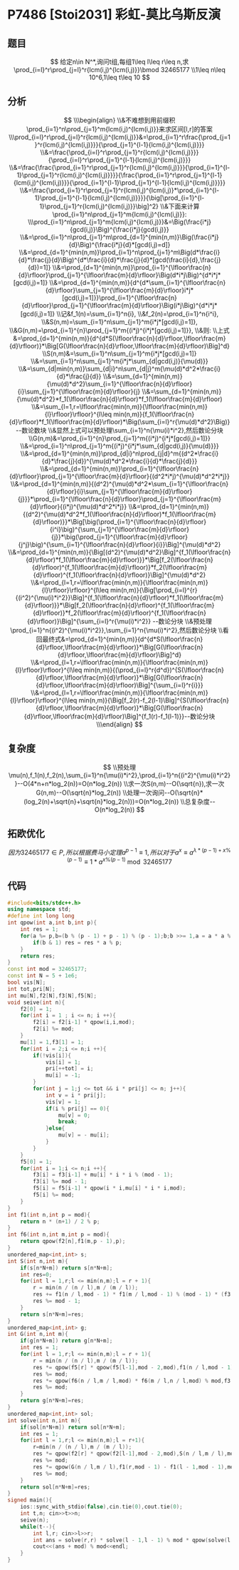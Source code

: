 # P7486 [Stoi2031] 彩虹-莫比乌斯反演

## 题目

$$
给定n\in N^*,询问t组,每组1\leq l\leq r\leq n,求\prod_{i=l}^r\prod_{j=l}^r{lcm(i,j)^{lcm(i,j)}}\bmod 32465177
\\1\leq n\leq 10^6,1\leq t\leq 10
$$

## 分析

$$
\\\begin{align}
\\&不难想到用前缀积\prod_{i=1}^n\prod_{j=1}^m{lcm(i,j)^{lcm(i,j)}}来求区间[l,r]的答案
\\\prod_{i=l}^r\prod_{j=l}^r{lcm(i,j)^{lcm(i,j)}}&=\prod_{i=1}^r\frac{\prod_{j=1}^r{lcm(i,j)^{lcm(i,j)}}}{\prod_{j=1}^{l-1}{lcm(i,j)^{lcm(i,j)}}}
\\&=\frac{\prod_{i=l}^r\prod_{j=1}^r{lcm(i,j)^{lcm(i,j)}}}{\prod_{i=l}^r\prod_{j=1}^{l-1}{lcm(i,j)^{lcm(i,j)}}}
\\&=\frac{\frac{\prod_{i=1}^r\prod_{j=1}^r{lcm(i,j)^{lcm(i,j)}}}{\prod_{i=1}^{l-1}\prod_{j=1}^r{lcm(i,j)^{lcm(i,j)}}}}{\frac{\prod_{i=1}^r\prod_{j=1}^{l-1}{lcm(i,j)^{lcm(i,j)}}}{\prod_{i=1}^{l-1}\prod_{j=1}^{l-1}{lcm(i,j)^{lcm(i,j)}}}}
\\&=\frac{\prod_{i=1}^r\prod_{j=1}^r{lcm(i,j)^{lcm(i,j)}*\prod_{i=1}^{l-1}\prod_{j=1}^{l-1}{lcm(i,j)^{lcm(i,j)}}}}{\big[\prod_{i=1}^{l-1}\prod_{j=1}^r{lcm(i,j)^{lcm(i,j)}}\big]^2}
\\&下面来计算\prod_{i=1}^n\prod_{j=1}^m{lcm(i,j)^{lcm(i,j)}}:
\\\prod_{i=1}^n\prod_{j=1}^m{lcm(i,j)^{lcm(i,j)}}&=\Big(\frac{i*j}{gcd(i,j)}\Big)^{\frac{i*j}{gcd(i,j)}}
\\&=\prod_{i=1}^n\prod_{j=1}^m\prod_{d=1}^{min(n,m)}\Big(\frac{i*j}{d}\Big)^{\frac{i*j}{d}*[gcd(i,j)=d]}
\\&=\prod_{d=1}^{min(n,m)}\prod_{i=1}^n\prod_{j=1}^m\Big(d*\frac{i}{d}*\frac{j}{d}\Big)^{d*\frac{i}{d}*\frac{j}{d}*[gcd(\frac{i}{d},\frac{j}{d})=1]}
\\&=\prod_{d=1}^{min(n,m)}\prod_{i=1}^{\lfloor\frac{n}{d}\rfloor}\prod_{j=1}^{\lfloor\frac{m}{d}\rfloor}\Big(d*i*j\Big)^{d*i*j*[gcd(i,j)=1]}
\\&=\prod_{d=1}^{min(n,m)}{d^{d*\sum_{i=1}^{\lfloor\frac{n}{d}\rfloor}\sum_{j=1}^{\lfloor\frac{m}{d}\rfloor}i*j*[gcd(i,j)=1]}}\prod_{i=1}^{\lfloor\frac{n}{d}\rfloor}\prod_{j=1}^{\lfloor\frac{m}{d}\rfloor}\Big(i*j\Big)^{d*i*j*[gcd(i,j)=1]}
\\记&f_1(n)=\sum_{i=1}^n{i},
\\&f_2(n)=\prod_{i=1}^n{i^i},
\\&S(n,m)=\sum_{i=1}^n\sum_{j=1}^m{i*j*[gcd(i,j)=1]},
\\&G(n,m)=\prod_{i=1}^{n}\prod_{j=1}^m{(i*j)^{i*j*[gcd(i,j)=1]}},
\\&则:
\\上式&=\prod_{d=1}^{min(n,m)}{d^{d*S(\lfloor\frac{n}{d}\rfloor,\lfloor\frac{m}{d}\rfloor)}*\Big[G(\lfloor\frac{n}{d}\rfloor,\lfloor\frac{m}{d}\rfloor)\Big]^d}
\\S(n,m)&=\sum_{i=1}^n\sum_{j=1}^m{i*j*[gcd(i,j)=1]}
\\&=\sum_{i=1}^n\sum_{j=1}^m{i*j*\sum_{d|gcd(i,j)}{\mu(d)}}
\\&=\sum_{d|min(n,m)}\sum_{d|i}^n\sum_{d|j}^m{\mu(d)*d^2*\frac{i}{d}*\frac{j}{d}}
\\&=\sum_{d=1}^{min(n,m)}{\mu(d)*d^2}\sum_{i=1}^{\lfloor\frac{n}{d}\rfloor}{i}\sum_{j=1}^{\lfloor\frac{m}{d}\rfloor}{j}
\\&=\sum_{d=1}^{min(n,m)}{\mu(d)*d^2}*f_1(\lfloor\frac{n}{d}\rfloor)*f_1(\lfloor\frac{m}{d}\rfloor)
\\&=\sum_{l=1,r=\lfloor\frac{min(n,m)}{\lfloor\frac{min(n,m)}{l}\rfloor}\rfloor}^{l\leq min(n,m)}{f_1(\lfloor\frac{n}{d}\rfloor)*f_1(\lfloor\frac{m}{d}\rfloor)*\Big(\sum_{i=l}^r{\mu(d)*d^2}\Big)} --数论数块
\\&显然上式可以预处理\sum_{i=1}^n{\mu(i)*i^2},然后数论分块
\\G(n,m)&=\prod_{i=1}^{n}\prod_{j=1}^m{(i*j)^{i*j*[gcd(i,j)=1]}}
\\&=\prod_{i=1}^n\prod_{j=1}^m{(i*j)^{i*j*\sum_{d|gcd(i,j)}{\mu(d)}}}
\\&=\prod_{d=1}^{min(n,m)}\prod_{d|i}^n\prod_{j|d}^m{(d^2*\frac{i}{d}*\frac{j}{d})^{\mu(d)*d^2*\frac{i}{d}*\frac{j}{d}}}
\\&=\prod_{d=1}^{min(n,m)}\prod_{i=1}^{\lfloor\frac{n}{d}\rfloor}\prod_{j=1}^{\lfloor\frac{m}{d}\rfloor}{(d^2*i*j)^{\mu(d)*d^2*i*j}}
\\&=\prod_{d=1}^{min(n,m)}{(d^2)^{\mu(d)*d^2*\sum_{i=1}^{\lfloor\frac{n}{d}\rfloor}{i}\sum_{j=1}^{\lfloor\frac{m}{d}\rfloor}{j}}}*\prod_{i=1}^{\lfloor\frac{n}{d}\rfloor}\prod_{j=1}^{\lfloor\frac{m}{d}\rfloor}{(i*j)^{\mu(d)*d^2*i*j}}
\\&=\prod_{d=1}^{min(n,m)}{(d^2)^{\mu(d)*d^2*f_1(\lfloor\frac{n}{d}\rfloor)*f_1(\lfloor\frac{m}{d}\rfloor)}}*\Big[\big(\prod_{i=1}^{\lfloor\frac{n}{d}\rfloor}{i^i}\big)^{\sum_{j=1}^{\lfloor\frac{m}{d}\rfloor}{j}}*\big(\prod_{j=1}^{\lfloor\frac{m}{d}\rfloor}{j^j}\big)^{\sum_{i=1}^{\lfloor\frac{n}{d}\rfloor}{i}}\Big]^{\mu(d)*d^2}
\\&=\prod_{d=1}^{min(n,m)}{\Big[(d^2)^{\mu(d)*d^2}\Big]^{f_1(\lfloor\frac{n}{d}\rfloor)*f_1(\lfloor\frac{m}{d}\rfloor)}}*\Big[f_2(\lfloor\frac{n}{d}\rfloor)^{f_1(\lfloor\frac{m}{d}\rfloor)}*f_2(\lfloor\frac{m}{d}\rfloor)^{f_1(\lfloor\frac{n}{d}\rfloor)}\Big]^{\mu(d)*d^2}
\\&=\prod_{l=1,r=\lfloor\frac{min(n,m)}{\lfloor\frac{min(n,m)}{l}\rfloor}\rfloor}^{l\leq min(n,m)}{\Big[\prod_{i=l}^{r}{(i^2)^{\mu(i)*i^2}}\Big]^{f_1(\lfloor\frac{n}{d}\rfloor)*f_1(\lfloor\frac{m}{d}\rfloor)}}*\Big[f_2(\lfloor\frac{n}{d}\rfloor)^{f_1(\lfloor\frac{m}{d}\rfloor)}*f_2(\lfloor\frac{m}{d}\rfloor)^{f_1(\lfloor\frac{n}{d}\rfloor)}\Big]^{\sum_{i=l}^r{\mu(i)*i^2}} --数论分块
\\&预处理\prod_{i=1}^n{(i^2)^{\mu(i)*i^2}},\sum_{i=1}^n{\mu(i)*i^2},然后数论分块
\\看回最终式&=\prod_{d=1}^{min(n,m)}{d^{d*S(\lfloor\frac{n}{d}\rfloor,\lfloor\frac{m}{d}\rfloor)}*\Big[G(\lfloor\frac{n}{d}\rfloor,\lfloor\frac{m}{d}\rfloor)\Big]^d}
\\&=\prod_{l=1,r=\lfloor\frac{min(n,m)}{\lfloor\frac{min(n,m)}{l}\rfloor}\rfloor}^{l\leq min(n,m)}{(\prod_{i=l}^r{d^d})^{S(\lfloor\frac{n}{d}\rfloor,\lfloor\frac{m}{d}\rfloor)}*\Big[G(\lfloor\frac{n}{d}\rfloor,\lfloor\frac{m}{d}\rfloor)\Big]^{\sum_{i=l}^r{i}}}
\\&=\prod_{l=1,r=\lfloor\frac{min(n,m)}{\lfloor\frac{min(n,m)}{l}\rfloor}\rfloor}^{l\leq min(n,m)}{\Big[f_2(r)-f_2(l-1)\Big]^{S(\lfloor\frac{n}{d}\rfloor,\lfloor\frac{m}{d}\rfloor)}*\Big[G(\lfloor\frac{n}{d}\rfloor,\lfloor\frac{m}{d}\rfloor)\Big]^{f_1(r)-f_1(l-1)}}--数论分块
\\\end{align}
$$

## 复杂度

$$
\\预处理\mu(n),f_1(n),f_2(n),\sum_{i=1}^n{\mu(i)*i^2},\prod_{i=1}^n{(i^2)^{\mu(i)*i^2}}--O(4*n+n*log_2(n))=O(n*log_2(n))
\\求一次S(n,m)--O(\sqrt{n}),求一次G(n,m)--O(\sqrt{n}*log_2(n))
\\处理一次询问--O(\sqrt{n}*(log_2(n)+\sqrt{n}+\sqrt{n}*log_2(n)))=O(n*log_2(n))
\\总复杂度--O(n*log_2(n))
$$

## 拓欧优化

$$
因为32465177\in P,所以根据费马小定理a^{p-1}\equiv1,所以对于a^x\equiv a^{\lambda*(p-1)+x\%(p-1)}\equiv 1*a^{x\%(p-1)}\bmod{32465177}
$$

## 代码

```c++
#include<bits/stdc++.h>
using namespace std;
#define int long long
int qpow(int a,int b,int p){
    int res = 1;
    for(a %= p,b=(b % (p - 1) + p - 1) % (p - 1);b;b >>= 1,a = a * a % p){
        if(b & 1) res = res * a % p;
    }
    return res;
}
const int mod = 32465177;
const int N = 5 + 1e6;
bool vis[N];
int tot,pri[N];
int mu[N],f2[N],f3[N],f5[N];
void seive(int n){
    f2[0] = 1;
    for(int i = 1 ; i <= n; i ++){
        f2[i] = f2[i-1] * qpow(i,i,mod);
        f2[i] %= mod;
    }
    mu[1] = 1,f3[1] = 1;
    for(int i = 2;i <= n;i ++){
        if(!vis[i]){
            vis[i] = 1;
            pri[++tot] = i;
            mu[i] = -1;
        }
        for(int j = 1;j <= tot && i * pri[j] <= n; j++){
            int v = i * pri[j];
            vis[v] = 1;
            if(i % pri[j] == 0){
                mu[v] = 0;
                break;
            }else{
                mu[v] = - mu[i];
            }
        }
    }
    f5[0] = 1;
    for(int i = 1;i <= n;i ++){
        f3[i] = f3[i-1] + mu[i] * i * i % (mod - 1);
        f3[i] %= mod - 1;
        f5[i] = f5[i-1] * qpow(i * i,mu[i] * i * i,mod);
        f5[i] %= mod;
    }
}
int f1(int n,int p = mod){
    return n * (n+1) / 2 % p;
}
int f6(int n,int m,int p = mod){
    return qpow(f2[n],f1(m,p - 1),p);
}
unordered_map<int,int> s;
int S(int n,int m){
    if(s[n*N+m]) return s[n*N+m];
    int res=0;
    for(int l = 1,r;l <= min(n,m);l = r + 1){
        r = min(n / (n / l),m / (m / l));
        res += f1(n / l,mod - 1) * f1(m / l,mod - 1) % (mod - 1) * (f3[r] - f3[l-1]) % (mod - 1);
        res %= mod - 1;
    }
    return s[n*N+m]=res;
}
unordered_map<int,int> g;
int G(int n,int m){
    if(g[n*N+m]) return g[n*N+m];
    int res = 1;
    for(int l = 1,r;l <= min(n,m);l = r + 1){
        r = min(n / (n / l),m / (m / l));  
        res *= qpow(f5[r] * qpow(f5[l-1],mod - 2,mod),f1(n / l,mod - 1) * f1(m / l,mod - 1),mod);
        res %= mod;
        res *= qpow(f6(n / l,m / l,mod) * f6(m / l,n / l,mod) % mod,f3[r] - f3[l-1],mod);
        res %= mod;
    }
    return g[n*N+m]=res;
}
unordered_map<int,int> sol;
int solve(int n,int m){
    if(sol[n*N+m]) return sol[n*N+m];
    int res = 1;
    for(int l = 1,r;l <= min(n,m);l = r+1){
        r=min(n / (n / l),m / (m / l));
        res *= qpow(f2[r] * qpow(f2[l-1],mod - 2,mod),S(n / l,m / l),mod);
        res %= mod;
        res *= qpow(G(n / l,m / l),f1(r,mod - 1) - f1(l - 1,mod - 1),mod);
        res %= mod;
    }
    return sol[n*N+m]=res;
}
signed main(){
    ios::sync_with_stdio(false),cin.tie(0),cout.tie(0);
    int t,n; cin>>t>>n;
    seive(n);
    while(t--){
        int l,r; cin>>l>>r;
        int ans = solve(r,r) * solve(l - 1,l - 1) % mod * qpow(solve(l - 1,r),mod - 1 - 2,mod) % mod;
        cout<<(ans + mod) % mod<<endl;
    }
}
```

